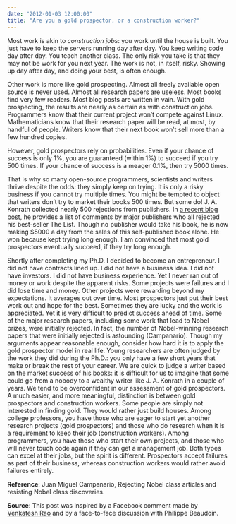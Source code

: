 ```yaml
---
date: "2012-01-03 12:00:00"
title: "Are you a gold prospector, or a construction worker?"
---
```




Most work is akin to <em>construction jobs</em>: you work until the house is built. You just have to keep the servers running day after day. You keep writing code day after day. You teach another class. The only risk you take is that they may not be work for you next year. The work is not, in itself, risky. Showing up day after day, and doing your best, is often enough.

Other work is more like gold prospecting. Almost all freely available open source is never used. Almost all research papers are useless. Most books find very few readers. Most blog posts are written in vain.
With gold prospecting, the results are nearly as certain as with construction jobs. Programmers know that their current project won&rsquo;t compete against Linux. Mathematicians know that their research paper will be read, at most, by handful of people. Writers know that their next book won&rsquo;t sell more than a few hundred copies.

However, gold prospectors rely on probabilities. Even if your chance of success is only 1%, you are guaranteed (within 1%) to succeed if you try 500 times. If your chance of success is a meager 0.1%, then try 5000 times.

That is why so many open-source programmers, scientists and writers thrive despite the odds: they simply keep on trying. It is only a risky business if you cannot try multiple times. You might be tempted to object that writers don&rsquo;t try to market their books 500 times. But some do! J. A. Konrath collected nearly 500 rejections from publishers. In [a recent blog post](https://jakonrath.blogspot.com/2011/12/list-story-of-rejection.html), he provides a list of comments by major publishers who all rejected his best-seller The List. Though no publisher would take his book, he is now making $5000 a day from the sales of this self-published book alone. He won because kept trying long enough. I am convinced that most gold prospectors eventually succeed, if they try long enough.

Shortly after completing my Ph.D. I decided to become an entrepreneur. I did not have contracts lined up. I did not have a business idea. I did not have investors. I did not have business experience. Yet I never ran out of money or work despite the apparent risks. Some projects were failures and I did lose time and money. Other projects were rewarding beyond my expectations. It averages out over time.
Most prospectors just put their best work out and hope for the best. Sometimes they are lucky and the work is appreciated. Yet it is very difficult to predict success ahead of time. Some of the major research papers, including some work that lead to Nobel prizes, were initially rejected. In fact, the number of Nobel-winning research papers that were initially rejected is astounding (Campanario).
Though my arguments appear reasonable enough, consider how hard it is to apply the gold prospector model in real life. Young researchers are often judged by the work they did during the Ph.D.: you only have a few short years that make or break the rest of your career. We are quick to judge a writer based on the market success of his books: it is difficult for us to imagine that some could go from a nobody to a wealthy writer like J. A. Konrath in a couple of years.
We tend to be overconfident in our assessment of gold prospectors. A much easier, and more meaningful, distinction is between gold prospectors and construction workers. Some people are simply not interested in finding gold. They would rather just build houses. Among college professors, you have those who are eager to start yet another research projects (gold prospectors) and those who do research when it is a requirement to keep their job (construction workers). Among programmers, you have those who start their own projects, and those who will never touch code again if they can get a management job. Both types can excel at their jobs, but the spirit is different. Prospectors accept failures as part of their business, whereas construction workers would rather avoid failures entirely.

__Reference__: Juan Miguel Campanario, Rejecting Nobel class articles and resisting Nobel class discoveries.

__Source__: This post was inspired by a Facebook comment made by [Venkatesh Rao](http://www.ribbonfarm.com/about/) and by a face-to-face discussion with Philippe Beaudoin.
